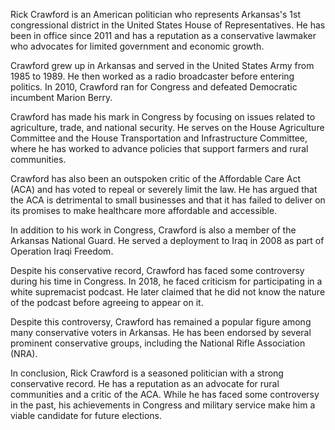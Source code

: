 Rick Crawford is an American politician who represents Arkansas's 1st congressional district in the United States House of Representatives. He has been in office since 2011 and has a reputation as a conservative lawmaker who advocates for limited government and economic growth.

Crawford grew up in Arkansas and served in the United States Army from 1985 to 1989. He then worked as a radio broadcaster before entering politics. In 2010, Crawford ran for Congress and defeated Democratic incumbent Marion Berry.

Crawford has made his mark in Congress by focusing on issues related to agriculture, trade, and national security. He serves on the House Agriculture Committee and the House Transportation and Infrastructure Committee, where he has worked to advance policies that support farmers and rural communities.

Crawford has also been an outspoken critic of the Affordable Care Act (ACA) and has voted to repeal or severely limit the law. He has argued that the ACA is detrimental to small businesses and that it has failed to deliver on its promises to make healthcare more affordable and accessible.

In addition to his work in Congress, Crawford is also a member of the Arkansas National Guard. He served a deployment to Iraq in 2008 as part of Operation Iraqi Freedom.

Despite his conservative record, Crawford has faced some controversy during his time in Congress. In 2018, he faced criticism for participating in a white supremacist podcast. He later claimed that he did not know the nature of the podcast before agreeing to appear on it.

Despite this controversy, Crawford has remained a popular figure among many conservative voters in Arkansas. He has been endorsed by several prominent conservative groups, including the National Rifle Association (NRA).

In conclusion, Rick Crawford is a seasoned politician with a strong conservative record. He has a reputation as an advocate for rural communities and a critic of the ACA. While he has faced some controversy in the past, his achievements in Congress and military service make him a viable candidate for future elections.
